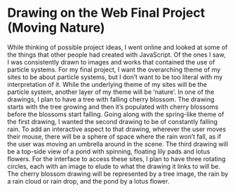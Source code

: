Drawing on the Web Final Project (Moving Nature)
==================

While thinking of possible project ideas, I went online and looked at some of the things that other people had created with JavaScript. Of the ones I saw, I was consistently drawn to images and works that contained the use of particle systems. For my final project, I want the overarching theme of my sites to be about particle systems, but I don’t want to be too literal with my interpretation of it. While the underlying theme of my sites will be the particle system, another layer of my theme will be ‘nature’. In one of the drawings, I plan to have a tree with falling cherry blossom. The drawing starts with the tree growing and then it’s populated with cherry blossoms before the blossoms start falling. Going along with the spring-like theme of the first drawing, I wanted the second drawing to be of constantly falling rain. To add an interactive aspect to that drawing, wherever the user moves their mouse, there will be a sphere of space where the rain won’t fall, as if the user was moving an umbrella around in the scene. The third drawing will be a top-side view of a pond with spinning, floating lily pads and lotus flowers. For the interface to access these sites, I plan to have three rotating circles, each with an image to elude to what the drawing it links to will be. The cherry blossom drawing will be represented by a tree image, the rain by a rain cloud or rain drop, and the pond by a lotus flower.
